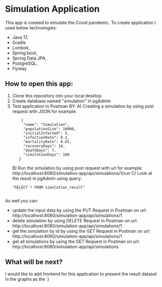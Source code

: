 # Simulation Application
This app is created to simulate the Covid pandemic. 
To create application I used below technologies:
- Java 17,
- Gradle
- Lombok,
- Spring boot,
- Spring Data JPA,
- PostgreSQL,
- Flyway

## How to open this app:
1. Clone this repository into your local desktop
2. Create database named "simulation" in pgAdmin
4. Test application in Postman BY:
   A) Creating a simulation by using post request with JSON for example:
   ```
       {
        "name": "Simulation",
        "populationSize": 10000,
        "initialInfected": 5,
        "infectionRate": 0.1,
        "mortalityRate": 0.01,
        "recoveryDays": 14,
        "deathDays": 7,
        "simulationDays": 100
      }
   ```
   B) Run the simulation by using post request with url for example:
     http://localhost:8080/simulation-app/api/simulations/1/run
   C) Look at the result in pgAdmin using query:
     ```
     "SELECT * FROM simulation_result"
       ```
As well you can:
 - update the input data by using the PUT Request in Postman on url:
  http://localhost:8080/simulation-app/api/simulations/1
 - delete simulation by using DELETE Request in Postman on url:
  http://localhost:8080/simulation-app/api/simulations/1
 - get the simulation by id by using the GET Request in Postman on url:
  http://localhost:8080/simulation-app/api/simulations/1
 - get all simulations by using the GET Request in Postman on url:
  http://localhost:8080/simulation-app/api/simulations

## What will be next? 
I would like to add frontend for this application to present the result dataset in the graphs as the  :) 
   
